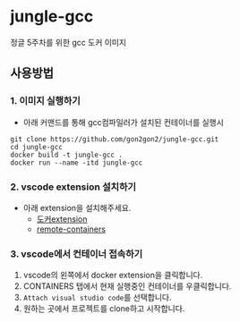 # jungle-gcc
정글 5주차를 위한 gcc 도커 이미지


## 사용방법
### 1. 이미지 실행하기
- 아래 커맨드를 통해 gcc컴파일러가 설치된 컨테이너를 실행시
```
git clone https://github.com/gon2gon2/jungle-gcc.git
cd jungle-gcc
docker build -t jungle-gcc .
docker run --name -itd jungle-gcc
```

### 2. vscode extension 설치하기
- 아래 extension을 설치해주세요.
  - [도커extension](https://marketplace.visualstudio.com/items?itemName=ms-azuretools.vscode-docker)
  - [remote-containers](https://marketplace.visualstudio.com/items?itemName=ms-vscode-remote.remote-containers)


### 3. vscode에서 컨테이너 접속하기
1. vscode의 왼쪽에서 docker extension을 클릭합니다.
2. CONTAINERS 탭에서 현재 실행중인 컨테이너를 우클릭합니다.
3. `Attach visual studio code`를 선택합니다.
4. 원하는 곳에서 프로젝트를 clone하고 시작합니다.

